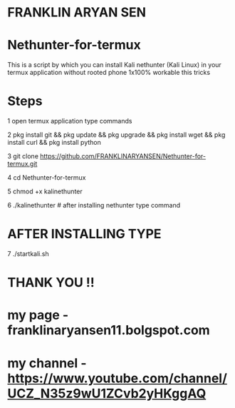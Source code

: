 #                              FRANKLIN ARYAN SEN 

# Nethunter-for-termux 



This is a script by which you can install Kali nethunter (Kali Linux) in your termux application without rooted phone 1x100% workable this tricks 


#  Steps  


1 open termux application type commands  

2 pkg install git && pkg update && pkg upgrade && pkg install wget && pkg install curl && pkg install python  

3 git clone https://github.com/FRANKLINARYANSEN/Nethunter-for-termux.git  

4 cd Nethunter-for-termux  

5 chmod +x kalinethunter  

6 ./kalinethunter # after installing nethunter type command   

#  AFTER INSTALLING TYPE

7 ./startkali.sh


# THANK YOU !!

# my page - franklinaryansen11.bolgspot.com

# my channel - https://www.youtube.com/channel/UCZ_N35z9wU1ZCvb2yHKggAQ
